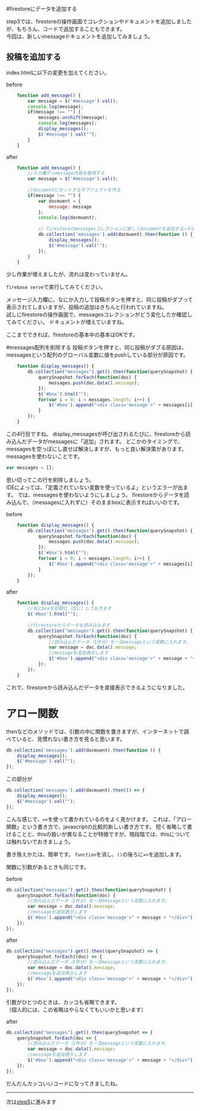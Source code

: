 #firestoreにデータを追加する

step3では、firestoreの操作画面でコレクションやドキュメントを追加しましたが、もちろん、コードで追加することもできます。  
今回は、新しいmessageドキュメントを追加してみましょう。

## 投稿を追加する

index.htmlに以下の変更を加えてください。

before
```js
    function add_message() {
        var message = $('#message').val();
        console.log(message);
        if(message !== "") {
            messages.unshift(message);
            console.log(messages);
            display_messages();
            $('#message').val("");
        }
    }
```

after
```js
    function add_message() {
        //入力欄からmessage内容を取得する
        var message = $('#message').val();
        
        //documentにセットするオブジェクトを作る
        if(message !== "") {
            var docmuent = {
                message: message
            };
            console.log(docmuent);
            
            // firestoreのmessagesコレクションに新しくdocumentを追加する→その後、メッセージを表示しなおす
            db.collection('messages').add(docmuent).then(function () {
                display_messages();
                $('#message').val("");
            });
        }
    }
```

少し作業が増えましたが、流れは変わっていません。

```firebase serve```で実行してみてください。

メッセージ入力欄に、なにか入力して投稿ボタンを押すと、同じ投稿がダブって表示されてしまいますが、投稿の追加はきちんと行われていますね。  
試しにfirestoreの操作画面で、messagesコレクションがどう変化したか確認してみてください。
ドキュメントが増えていますね。

ここまでできれば、firestoreの基本中の基本はOKです。

#messages配列を削除する
投稿ボタンを押すと、同じ投稿がダブる原因は、messagesという配列のグローバル変数に値をpushしている部分が原因です。

```js
    function display_messages() {
        db.collection("messages").get().then(function(querySnapshot) {
            querySnapshot.forEach(function(doc) {
                messages.push(doc.data().message);
            });
            $('#box').html("");
            for(var i = 0; i < messages.length; i++) {
                $('#box').append("<div class='message'>" + messages[i] + "</div>");
            }
        });
    }
```

この4行目ですね。
display_messagesが呼び出されるたびに、firestoreから読み込んだデータがmessagesに「追加」されます。
どこかのタイミングで、messagesを空っぽにし直せば解決しますが、もっと良い解決策があります。
messagesを使わないことです。

```js
var messages = [];
```

思い切ってこの行を削除しましょう。  
IDEによっては、「定義されていない変数を使っているよ」というエラーが出ます。
では、messagesを使わないようにしましょう。
firestoreからデータを読み込んで、（messagesに入れずに）そのままboxに表示すればいいのです。

before
```js
    function display_messages() {
        db.collection("messages").get().then(function(querySnapshot) {
            querySnapshot.forEach(function(doc) {
                messages.push(doc.data().message);
            });
            $('#box').html("");
            for(var i = 0; i < messages.length; i++) {
                $('#box').append("<div class='message'>" + messages[i] + "</div>");
            }
        });
    }
```

after
```js
    function display_messages() {
        //先にboxを初期化（空に）しておきます
        $('#box').html("");
        
        //firestoreからデータを読み込みます
        db.collection("messages").get().then(function(querySnapshot) {
            querySnapshot.forEach(function(doc) {
                //読み込んだデータ（1件分）を一旦messageという変数に入れます。
                var message = doc.data().message;
                //messageを追加表示します
                $('#box').append("<div class='message'>" + message + "</div>");
            });
        });
    }
```

これで、firestoreから読み込んだデータを直接表示できるようになりました。

# アロー関数
thenなどのメソッドでは、引数の中に関数を書きますが、インターネットで調べていると、見慣れない書き方を見ると思います。

```js
db.collection('messages').add(docmuent).then(function () {
    display_messages();
    $('#message').val("");
});
```

この部分が

```js
db.collection('messages').add(docmuent).then(() => {
    display_messages();
    $('#message').val("");
});
```

こんな感じで、```=>```を使って書かれているのをよく見かけます。
これは、「アロー関数」という書き方で、javascriptの比較的新しい書き方です。
短く省略して書けることと、thisの扱いが異なることが特徴ですが、現段階では、thisについては触れないでおきましょう。

書き換えかたは、簡単です。
```function```を消し、```()```の後ろに```=>```を追加します。

関数に引数があるときも同じです。

before
```js
db.collection("messages").get().then(function(querySnapshot) {
    querySnapshot.forEach(function(doc) {
        //読み込んだデータ（1件分）を一旦messageという変数に入れます。
        var message = doc.data().message;
        //messageを追加表示します
        $('#box').append("<div class='message'>" + message + "</div>");
    });
});
```

after
```js
db.collection("messages").get().then((querySnapshot) => {
    querySnapshot.forEach((doc) => {
        //読み込んだデータ（1件分）を一旦messageという変数に入れます。
        var message = doc.data().message;
        //messageを追加表示します
        $('#box').append("<div class='message'>" + message + "</div>");
    });
});
```

引数がひとつのときは、カッコも省略できます。  
（個人的には、この省略はやらなくてもいいかと思います）

after

```js
db.collection("messages").get().then(querySnapshot => {
    querySnapshot.forEach(doc => {
        //読み込んだデータ（1件分）を一旦messageという変数に入れます。
        var message = doc.data().message;
        //messageを追加表示します
        $('#box').append("<div class='message'>" + message + "</div>");
    });
});
```

だんだんカッコいいコードになってきましたね。

---

次は[step5](./step5.md)に進みます
